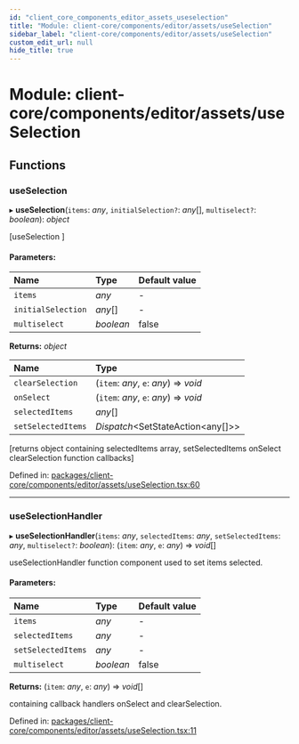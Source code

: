 ```yaml
---
id: "client_core_components_editor_assets_useselection"
title: "Module: client-core/components/editor/assets/useSelection"
sidebar_label: "client-core/components/editor/assets/useSelection"
custom_edit_url: null
hide_title: true
---
```


# Module: client-core/components/editor/assets/useSelection

## Functions

### useSelection

▸ **useSelection**(`items`: *any*, `initialSelection?`: *any*[], `multiselect?`: *boolean*): *object*

[useSelection ]

#### Parameters:

Name | Type | Default value |
:------ | :------ | :------ |
`items` | *any* | - |
`initialSelection` | *any*[] | - |
`multiselect` | *boolean* | false |

**Returns:** *object*

Name | Type |
:------ | :------ |
`clearSelection` | (`item`: *any*, `e`: *any*) => *void* |
`onSelect` | (`item`: *any*, `e`: *any*) => *void* |
`selectedItems` | *any*[] |
`setSelectedItems` | *Dispatch*<SetStateAction<any[]\>\> |

[returns object containing selectedItems array, setSelectedItems  onSelect clearSelection  function callbacks]

Defined in: [packages/client-core/components/editor/assets/useSelection.tsx:60](https://github.com/xr3ngine/xr3ngine/blob/5a0f83ed8/packages/client-core/components/editor/assets/useSelection.tsx#L60)

___

### useSelectionHandler

▸ **useSelectionHandler**(`items`: *any*, `selectedItems`: *any*, `setSelectedItems`: *any*, `multiselect?`: *boolean*): (`item`: *any*, `e`: *any*) => *void*[]

useSelectionHandler function component used to set items selected.

#### Parameters:

Name | Type | Default value |
:------ | :------ | :------ |
`items` | *any* | - |
`selectedItems` | *any* | - |
`setSelectedItems` | *any* | - |
`multiselect` | *boolean* | false |

**Returns:** (`item`: *any*, `e`: *any*) => *void*[]

containing callback handlers onSelect and clearSelection.

Defined in: [packages/client-core/components/editor/assets/useSelection.tsx:11](https://github.com/xr3ngine/xr3ngine/blob/5a0f83ed8/packages/client-core/components/editor/assets/useSelection.tsx#L11)
